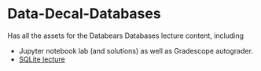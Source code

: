 # Data-Decal-Databases

Has all the assets for the Databears Databases lecture content, including
- Jupyter notebook lab (and solutions) as well as Gradescope autograder.
- [SQLite lecture](Database_SQL.pptx)
